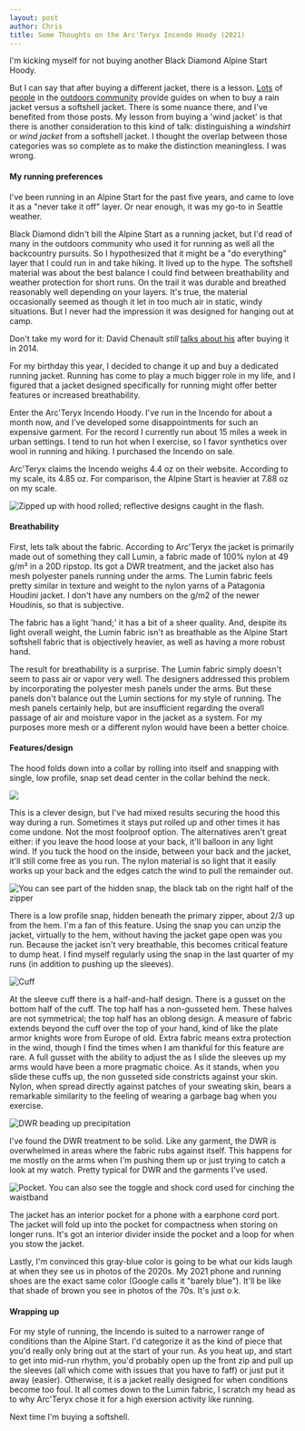 ```yaml
---
layout: post
author: Chris
title: Some Thoughts on the Arc'Teryx Incendo Hoody (2021)
---
```


I'm kicking myself for not buying another Black Diamond Alpine Start Hoody.  

But I can say that after buying a different jacket, there is a lesson.  [Lots](https://sectionhiker.com/what-is-the-difference-between-a-hard-shell-jacket-and-a-softshell-jacket/) of [people](https://www.switchbacktravel.com/hardshell-vs-softshell-jackets) in the [outdoors community](https://www.adventurealan.com/best-lightweight-rain-jacket/) provide guides on when to buy a rain jacket versus a softshell jacket.  There is some nuance there, and I've benefited from those posts.  My lesson from buying a 'wind jacket' is that there is another consideration to this kind of talk: distinguishing a *windshirt* or *wind jacket* from a softshell jacket.  I thought the overlap between those categories was so complete as to make the distinction meaningless.  I was wrong.

#### My running preferences

I've been running in an Alpine Start for the past five years, and came to love it as a "never take it off" layer.  Or near enough, it was my go-to in Seattle weather. 

Black Diamond didn't bill the Alpine Start as a running jacket, but I'd read of many in the outdoors community who used it for running as well all the backcountry pursuits.  So I hypothesized that it might be a "do everything" layer that I could run in and take hiking.  It lived up to the hype.  The softshell material was about the best balance I could find between breathability and weather protection for short runs.  On the trail it was durable and breathed reasonably well depending on your layers.  It's true, the material occasionally seemed as though it let in too much air in static, windy situations.  But I never had the impression it was designed for hanging out at camp.

Don't take my word for it: David Chenault *still* [talks about his](https://bedrockandparadox.com/2021/03/02/patagonia-stretch-terre-planing-hoody/) after buying it in 2014.  

For my birthday this year, I decided to change it up and buy a dedicated running jacket.  Running has come to play a much bigger role in my life, and I figured that a jacket designed specifically for running might offer better features or increased breathability.  

Enter the Arc'Teryx Incendo Hoody.  I've run in the Incendo for about a month now, and I've developed some disappointments for such an expensive garment.  For the record I currently run about 15 miles a week in urban settings.  I tend to run hot when I exercise, so I favor synthetics over wool in running and hiking.  I purchased the Incendo on sale.

Arc'Teryx claims the Incendo weighs 4.4 oz on their website.  According to my scale, its 4.85 oz.  For comparison, the Alpine Start is heavier at 7.88 oz on my scale.

![Zipped up with hood rolled; reflective designs caught in the flash.](/assets/img/fulljacket.jpg)



#### Breathability

First, lets talk about the fabric.  According to Arc'Teryx the jacket is primarily made out of something they call Lumin, a fabric made of 100% nylon at 49 g/m² in a 20D ripstop.  Its got a DWR treatment, and the jacket also has mesh polyester panels running under the arms.  The Lumin fabric feels pretty similar in texture and weight to the nylon yarns of a Patagonia Houdini jacket.  I don't have any numbers on the g/m2 of the newer Houdinis, so that is subjective.

The fabric has a light 'hand;' it has a bit of a sheer quality. And, despite its light overall weight, the Lumin fabric isn't as breathable as the Alpine Start softshell fabric that is objectively heavier, as well as having a more robust hand.  

The result for breathability is a surprise.  The Lumin fabric simply doesn't seem to pass air or vapor very well.  The designers addressed this problem by incorporating the polyester mesh panels under the arms.  But these panels don't balance out the Lumin sections for my style of running.  The mesh panels certainly help, but are insufficient regarding the overall passage of air and moisture vapor in the jacket as a system.  For my purposes more mesh or a different nylon would have been a better choice.


#### Features/design

The hood folds down into a collar by rolling into itself and snapping with single, low profile, snap set dead center in the collar behind the neck.  

![](/assets/img/hood.jpg)

This is a clever design, but I've had mixed results securing the hood this way during a run.  Sometimes it stays put rolled up and other times it has come undone.  Not the most foolproof option.  The alternatives aren't great either: if you leave the hood loose at your back, it'll balloon in any light wind.  If you tuck the hood on the inside, between your back and the jacket, it'll still come free as you run.  The nylon material is so light that it easily works up your back and the edges catch the wind to pull the remainder out.

![You can see part of the hidden snap, the black tab on the right half of the zipper](/assets/img/snap.jpg)

There is a low profile snap, hidden beneath the primary zipper, about 2/3 up from the hem.  I'm a fan of this feature.  Using the snap you can unzip the jacket, virtually to the hem, without having the jacket gape open was you run.  Because the jacket isn't very breathable, this becomes critical feature to dump heat.  I find myself regularly using the snap in the last quarter of my runs (in addition to pushing up the sleeves).  

![Cuff](/assets/img/cuff.jpg)

At the sleeve cuff there is a half-and-half design.  There is a gusset on the bottom half of the cuff.  The top half has a non-gusseted hem.  These halves are not symmetrical; the top half has an oblong design.  A measure of fabric extends beyond the cuff over the top of your hand, kind of like the plate armor knights wore from Europe of old.  Extra fabric means extra protection in the wind, though I find the times when I am thankful for this feature are rare.  A full gusset with the ability to adjust the as I slide the sleeves up my arms would have been a more pragmatic choice.  As it stands, when you slide these cuffs up, the non gusseted side constricts against your skin.  Nylon, when spread directly against patches of your sweating skin, bears a remarkable similarity to the feeling of wearing a garbage bag when you exercise.

![DWR beading up precipitation](/assets/img/dwr.jpg)

I've found the DWR treatment to be solid.  Like any garment, the DWR is overwhelmed in areas where the fabric rubs against itself.  This happens for me mostly on the arms when I'm pushing them up or just trying to catch a look at my watch.  Pretty typical for DWR and the garments I've used.

![Pocket. You can also see the toggle and shock cord used for cinching the waistband](/assets/img/pocket.jpg)

The jacket has an interior pocket for a phone with a earphone cord port.  The jacket will fold up into the pocket for compactness when storing on longer runs.  It's got an interior divider inside the pocket and a loop for when you stow the jacket.  

Lastly, I'm convinced this gray-blue color is going to be what our kids laugh at when they see us in photos of the 2020s.  My 2021 phone and running shoes are the exact same color (Google calls it "barely blue").  It'll be like that shade of brown you see in photos of the 70s.  It's just o.k.

#### Wrapping up

For my style of running, the Incendo is suited to a narrower range of conditions than the Alpine Start. I'd categorize it as the kind of piece that you'd really only bring out at the start of your run.  As you heat up, and start to get into mid-run rhythm, you'd probably open up the front zip and pull up the sleeves (all which come with issues that you have to faff) or just put it away (easier).  Otherwise, it is a jacket really designed for when conditions become too foul.  It all comes down to the Lumin fabric, I scratch my head as to why Arc'Teryx chose it for a high exersion activity like running. 

Next time I'm buying a softshell.

